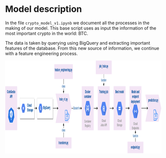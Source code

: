 # Model description

In the file `crypto_model_v1.ipynb` we document all the processes in the making of our model. This base script uses as input the information of the most important crypto in the world: BTC.

The data is taken by querying using BigQuery and extracting important features of the database. From this new source of information, we continue with a feature engineering process.

<div align="left"><img src="/images/training_model_diagram.png"width="1000" height="300">    <FONT SIZE=7></font></div>

